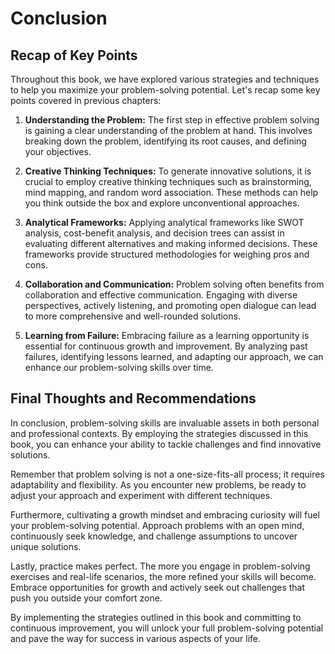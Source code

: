 # Conclusion

Recap of Key Points
-------------------

Throughout this book, we have explored various strategies and techniques to help you maximize your problem-solving potential. Let's recap some key points covered in previous chapters:

1. **Understanding the Problem:** The first step in effective problem solving is gaining a clear understanding of the problem at hand. This involves breaking down the problem, identifying its root causes, and defining your objectives.

2. **Creative Thinking Techniques:** To generate innovative solutions, it is crucial to employ creative thinking techniques such as brainstorming, mind mapping, and random word association. These methods can help you think outside the box and explore unconventional approaches.

3. **Analytical Frameworks:** Applying analytical frameworks like SWOT analysis, cost-benefit analysis, and decision trees can assist in evaluating different alternatives and making informed decisions. These frameworks provide structured methodologies for weighing pros and cons.

4. **Collaboration and Communication:** Problem solving often benefits from collaboration and effective communication. Engaging with diverse perspectives, actively listening, and promoting open dialogue can lead to more comprehensive and well-rounded solutions.

5. **Learning from Failure:** Embracing failure as a learning opportunity is essential for continuous growth and improvement. By analyzing past failures, identifying lessons learned, and adapting our approach, we can enhance our problem-solving skills over time.

Final Thoughts and Recommendations
----------------------------------

In conclusion, problem-solving skills are invaluable assets in both personal and professional contexts. By employing the strategies discussed in this book, you can enhance your ability to tackle challenges and find innovative solutions.

Remember that problem solving is not a one-size-fits-all process; it requires adaptability and flexibility. As you encounter new problems, be ready to adjust your approach and experiment with different techniques.

Furthermore, cultivating a growth mindset and embracing curiosity will fuel your problem-solving potential. Approach problems with an open mind, continuously seek knowledge, and challenge assumptions to uncover unique solutions.

Lastly, practice makes perfect. The more you engage in problem-solving exercises and real-life scenarios, the more refined your skills will become. Embrace opportunities for growth and actively seek out challenges that push you outside your comfort zone.

By implementing the strategies outlined in this book and committing to continuous improvement, you will unlock your full problem-solving potential and pave the way for success in various aspects of your life.
